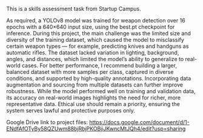 This is a skills assessment task from Startup Campus.

As required, a YOLOv8 model was trained for weapon detection over 16 epochs with a 640×640 input size, using the best.pt checkpoint for inference. During this project, the main challenge was the limited size and diversity of the training dataset, which caused the model to misclassify certain weapon types — for example, predicting knives and handguns as automatic rifles. The dataset lacked variation in lighting, background, angles, and distances, which limited the model’s ability to generalize to real-world cases. For better performance, I recommend building a larger, balanced dataset with more samples per class, captured in diverse conditions, and supported by high-quality annotations. Incorporating data augmentation and sourcing from multiple datasets can further improve robustness. While the model performed well on training and validation data, its accuracy on real-world images highlights the need for richer, more representative data. Ethical use should remain a priority, ensuring the system serves lawful and protective purposes only.

Google Drive link to project files:
https://docs.google.com/document/d/1-ENdfAfOTyBy58QZUwm88bjRbjPKOBjiJKwncMtJQh4/edit?usp=sharing

